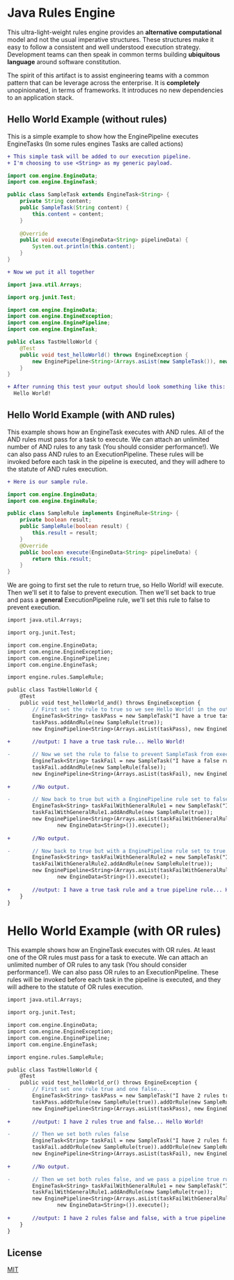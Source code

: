 # Java Rules Engine

This ultra-light-weight rules engine provides an **alternative computational** model and not the usual imperative structures. These structures make it easy to follow a consistent and well understood execution strategy. Development teams can then speak in common terms building **ubiquitous language** around software constitution.

The spirit of this artifact is to assist engineering teams with a common pattern that can be leverage across the enterprise. It is **completely** unopinionated, in terms of frameworks. It introduces no new dependencies to an application stack.


## Hello World Example (without rules)

This is a simple example to show how the EnginePipeline executes EngineTasks 
(In some rules engines Tasks are called actions)

```diff
+ This simple task will be added to our execution pipeline.
+ I'm choosing to use <String> as my generic payload.
```
```java
import com.engine.EngineData;
import com.engine.EngineTask;

public class SampleTask extends EngineTask<String> {
	private String content;
	public SampleTask(String content) {
		this.content = content;
	}
	
	@Override
	public void execute(EngineData<String> pipelineData) {
		System.out.println(this.content);
	}
}
```
```diff
+ Now we put it all together
```
```java
import java.util.Arrays;

import org.junit.Test;

import com.engine.EngineData;
import com.engine.EngineException;
import com.engine.EnginePipeline;
import com.engine.EngineTask;

public class TastHelloWorld {
	@Test
	public void test_helloWorld() throws EngineException {
		new EnginePipeline<String>(Arrays.asList(new SampleTask()), new EngineData<String>()).execute();
	}
}
```
```diff
+ After running this test your output should look something like this:
  Hello World!
```

## Hello World Example (with AND rules)

This example shows how an EngineTask executes with AND rules. All of the AND rules must pass for a task to execute. We can attach an unlimited number of AND rules to any task (You should consider performance!). We can also pass AND rules to an ExecutionPipeline. These rules will be invoked before each task in the pipeline is executed, and they will adhere to the statute of AND rules execution. 

```diff
+ Here is our sample rule.
```
```java
import com.engine.EngineData;
import com.engine.EngineRule;

public class SampleRule implements EngineRule<String> {
	private boolean result;
	public SampleRule(boolean result) {
		this.result = result;
	}
	@Override
	public boolean execute(EngineData<String> pipelineData) {
		return this.result;
	}
}
```
We are going to first set the rule to return true, so Hello World! will execute. Then we'll set it to false to prevent execution. Then we'll set back to true and pass a **general** ExecutionPipeline rule, we'll set this rule to false to prevent execution.
```diff
import java.util.Arrays;

import org.junit.Test;

import com.engine.EngineData;
import com.engine.EngineException;
import com.engine.EnginePipeline;
import com.engine.EngineTask;

import engine.rules.SampleRule;

public class TastHelloWorld {
	@Test
	public void test_helloWorld_and() throws EngineException {
-		// First set the rule to true so we see Hello World! in the out put.
		EngineTask<String> taskPass = new SampleTask("I have a true task rule... Hello World!");
		taskPass.addAndRule(new SampleRule(true));
		new EnginePipeline<String>(Arrays.asList(taskPass), new EngineData<String>()).execute();
		
+		//output: I have a true task rule... Hello World!

-		// Now we set the rule to false to prevent SampleTask from execution.
		EngineTask<String> taskFail = new SampleTask("I have a false rule...");
		taskFail.addAndRule(new SampleRule(false));
		new EnginePipeline<String>(Arrays.asList(taskFail), new EngineData<String>()).execute();
		
+		//No output.

-		// Now back to true but with a EnginePipeline rule set to false.
		EngineTask<String> taskFailWithGeneralRule1 = new SampleTask("I have a true task rule but a false pipeline rule...");
		taskFailWithGeneralRule1.addAndRule(new SampleRule(true));
		new EnginePipeline<String>(Arrays.asList(taskFailWithGeneralRule1), null, Arrays.asList(new SampleRule(false)),
				new EngineData<String>()).execute();
		
+		//No output.

-		// Now back to true but with a EnginePipeline rule set to true.
		EngineTask<String> taskFailWithGeneralRule2 = new SampleTask("I have a true task rule and a true pipeline rule... Hello World!");
		taskFailWithGeneralRule2.addAndRule(new SampleRule(true));
		new EnginePipeline<String>(Arrays.asList(taskFailWithGeneralRule2), null, Arrays.asList(new SampleRule(true)),
				new EngineData<String>()).execute();
		
+		//output: I have a true task rule and a true pipeline rule... Hello World!
	}
}
```
# Hello World Example (with OR rules)
This example shows how an EngineTask executes with OR rules. At least one of the OR rules must pass for a task to execute. We can attach an unlimited number of OR rules to any task (You should consider performance!). We can also pass OR rules to an ExecutionPipeline. These rules will be invoked before each task in the pipeline is executed, and they will adhere to the statute of OR rules execution.

```diff
import java.util.Arrays;

import org.junit.Test;

import com.engine.EngineData;
import com.engine.EngineException;
import com.engine.EnginePipeline;
import com.engine.EngineTask;

import engine.rules.SampleRule;

public class TastHelloWorld {
	@Test
	public void test_helloWorld_or() throws EngineException {
-		// First set one rule true and one false...
		EngineTask<String> taskPass = new SampleTask("I have 2 rules true and false... Hello World!");
		taskPass.addOrRule(new SampleRule(true)).addOrRule(new SampleRule(true));
		new EnginePipeline<String>(Arrays.asList(taskPass), new EngineData<String>()).execute();
		
+		//output: I have 2 rules true and false... Hello World!

-		// Then we set both rules false
		EngineTask<String> taskFail = new SampleTask("I have 2 rules false and false... Hello World!");
		taskFail.addOrRule(new SampleRule(true)).addOrRule(new SampleRule(false));
		new EnginePipeline<String>(Arrays.asList(taskFail), new EngineData<String>()).execute();
		
+		//No output.

-		// Then we set both rules false, and we pass a pipeline true rule...
		EngineTask<String> taskFailWithGeneralRule1 = new SampleTask("I have 2 rules false and false, with a true pipeline rule... Hello World!");
		taskFailWithGeneralRule1.addAndRule(new SampleRule(true));
		new EnginePipeline<String>(Arrays.asList(taskFailWithGeneralRule1), Arrays.asList(new SampleRule(true)), null,
				new EngineData<String>()).execute();
		
+		//output: I have 2 rules false and false, with a true pipeline rule... Hello World!
	}
}
```

## License
[MIT](https://choosealicense.com/licenses/mit/)

